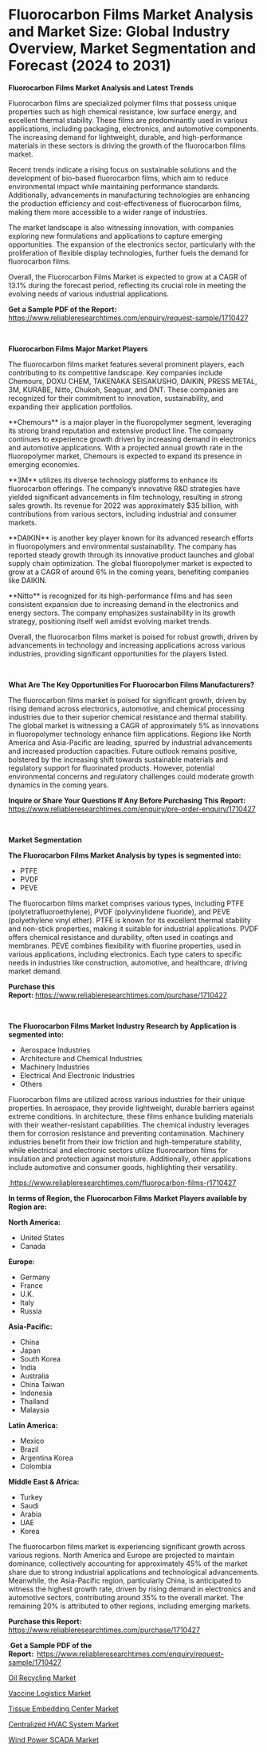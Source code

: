 <p><h1>Fluorocarbon Films Market Analysis and Market Size: Global Industry Overview, Market Segmentation and Forecast (2024 to 2031)</h1></p><p><strong>Fluorocarbon Films Market Analysis and Latest Trends</strong></p>
<p><p>Fluorocarbon films are specialized polymer films that possess unique properties such as high chemical resistance, low surface energy, and excellent thermal stability. These films are predominantly used in various applications, including packaging, electronics, and automotive components. The increasing demand for lightweight, durable, and high-performance materials in these sectors is driving the growth of the fluorocarbon films market.</p><p>Recent trends indicate a rising focus on sustainable solutions and the development of bio-based fluorocarbon films, which aim to reduce environmental impact while maintaining performance standards. Additionally, advancements in manufacturing technologies are enhancing the production efficiency and cost-effectiveness of fluorocarbon films, making them more accessible to a wider range of industries.</p><p>The market landscape is also witnessing innovation, with companies exploring new formulations and applications to capture emerging opportunities. The expansion of the electronics sector, particularly with the proliferation of flexible display technologies, further fuels the demand for fluorocarbon films.</p><p>Overall, the Fluorocarbon Films Market is expected to grow at a CAGR of 13.1% during the forecast period, reflecting its crucial role in meeting the evolving needs of various industrial applications.</p></p>
<p><strong>Get a Sample PDF of the Report:&nbsp;</strong> <a href="https://www.reliableresearchtimes.com/enquiry/request-sample/1710427?utm_campaign=1565&utm_medium=2&utm_source=Github&utm_content=ia&utm_term=22102024&utm_id=fluorocarbon-films">https://www.reliableresearchtimes.com/enquiry/request-sample/1710427</a></p>
<p>&nbsp;</p>
<p><strong>Fluorocarbon Films Major Market Players</strong></p>
<p><p>The fluorocarbon films market features several prominent players, each contributing to its competitive landscape. Key companies include Chemours, DOXU CHEM, TAKENAKA SEISAKUSHO, DAIKIN, PRESS METAL, 3M, KURABE, Nitto, Chukoh, Seaguar, and DNT. These companies are recognized for their commitment to innovation, sustainability, and expanding their application portfolios.</p><p>**Chemours** is a major player in the fluoropolymer segment, leveraging its strong brand reputation and extensive product line. The company continues to experience growth driven by increasing demand in electronics and automotive applications. With a projected annual growth rate in the fluoropolymer market, Chemours is expected to expand its presence in emerging economies.</p><p>**3M** utilizes its diverse technology platforms to enhance its fluorocarbon offerings. The company’s innovative R&D strategies have yielded significant advancements in film technology, resulting in strong sales growth. Its revenue for 2022 was approximately $35 billion, with contributions from various sectors, including industrial and consumer markets.</p><p>**DAIKIN** is another key player known for its advanced research efforts in fluoropolymers and environmental sustainability. The company has reported steady growth through its innovative product launches and global supply chain optimization. The global fluoropolymer market is expected to grow at a CAGR of around 6% in the coming years, benefiting companies like DAIKIN.</p><p>**Nitto** is recognized for its high-performance films and has seen consistent expansion due to increasing demand in the electronics and energy sectors. The company emphasizes sustainability in its growth strategy, positioning itself well amidst evolving market trends.</p><p>Overall, the fluorocarbon films market is poised for robust growth, driven by advancements in technology and increasing applications across various industries, providing significant opportunities for the players listed.</p></p>
<p>&nbsp;</p>
<p><strong>What Are The Key Opportunities For Fluorocarbon Films Manufacturers?</strong></p>
<p><p>The fluorocarbon films market is poised for significant growth, driven by rising demand across electronics, automotive, and chemical processing industries due to their superior chemical resistance and thermal stability. The global market is witnessing a CAGR of approximately 5% as innovations in fluoropolymer technology enhance film applications. Regions like North America and Asia-Pacific are leading, spurred by industrial advancements and increased production capacities. Future outlook remains positive, bolstered by the increasing shift towards sustainable materials and regulatory support for fluorinated products. However, potential environmental concerns and regulatory challenges could moderate growth dynamics in the coming years.</p></p>
<p><strong>Inquire or Share Your Questions If Any Before Purchasing This Report:</strong> <a href="https://www.reliableresearchtimes.com/enquiry/pre-order-enquiry/1710427?utm_campaign=1565&utm_medium=2&utm_source=Github&utm_content=ia&utm_term=22102024&utm_id=fluorocarbon-films">https://www.reliableresearchtimes.com/enquiry/pre-order-enquiry/1710427</a></p>
<p>&nbsp;</p>
<p><strong>Market Segmentation</strong></p>
<p><strong>The Fluorocarbon Films Market Analysis by types is segmented into:</strong></p>
<p><ul><li>PTFE</li><li>PVDF</li><li>PEVE</li></ul></p>
<p><p>The fluorocarbon films market comprises various types, including PTFE (polytetrafluoroethylene), PVDF (polyvinylidene fluoride), and PEVE (polyethylene vinyl ether). PTFE is known for its excellent thermal stability and non-stick properties, making it suitable for industrial applications. PVDF offers chemical resistance and durability, often used in coatings and membranes. PEVE combines flexibility with fluorine properties, used in various applications, including electronics. Each type caters to specific needs in industries like construction, automotive, and healthcare, driving market demand.</p></p>
<p><strong>Purchase this Report:&nbsp;</strong><a href="https://www.reliableresearchtimes.com/purchase/1710427?utm_campaign=1565&utm_medium=2&utm_source=Github&utm_content=ia&utm_term=22102024&utm_id=fluorocarbon-films">https://www.reliableresearchtimes.com/purchase/1710427</a></p>
<p>&nbsp;</p>
<p><strong>The Fluorocarbon Films Market Industry Research by Application is segmented into:</strong></p>
<p><ul><li>Aerospace Industries</li><li>Architecture and Chemical Industries</li><li>Machinery Industries</li><li>Electrical And Electronic Industries</li><li>Others</li></ul></p>
<p><p>Fluorocarbon films are utilized across various industries for their unique properties. In aerospace, they provide lightweight, durable barriers against extreme conditions. In architecture, these films enhance building materials with their weather-resistant capabilities. The chemical industry leverages them for corrosion resistance and preventing contamination. Machinery industries benefit from their low friction and high-temperature stability, while electrical and electronic sectors utilize fluorocarbon films for insulation and protection against moisture. Additionally, other applications include automotive and consumer goods, highlighting their versatility.</p></p>
<p><a href="https://www.reliableresearchtimes.com/fluorocarbon-films-r1710427?utm_campaign=1565&utm_medium=2&utm_source=Github&utm_content=ia&utm_term=22102024&utm_id=fluorocarbon-films">&nbsp;https://www.reliableresearchtimes.com/fluorocarbon-films-r1710427</a></p>
<p><strong>In terms of Region, the Fluorocarbon Films Market Players available by Region are:</strong></p>
<p>
    <p> <strong> North America: </strong>
        <ul>
            <li>United States</li>
            <li>Canada</li>
        </ul>
        </p> 
    <p> <strong> Europe: </strong>
        <ul>
            <li>Germany</li>
            <li>France</li>
            <li>U.K.</li>
            <li>Italy</li>
            <li>Russia</li>
        </ul>
        </p> 
    <p> <strong> Asia-Pacific: </strong>
        <ul>
            <li>China</li>
            <li>Japan</li>
            <li>South Korea</li>
            <li>India</li>
            <li>Australia</li>
            <li>China Taiwan</li>
            <li>Indonesia</li>
            <li>Thailand</li>
            <li>Malaysia</li>
        </ul>
        </p> 
    <p> <strong> Latin America: </strong>
        <ul>
            <li>Mexico</li>
            <li>Brazil</li>
            <li>Argentina Korea</li>
            <li>Colombia</li>
        </ul>
        </p> 
    <p> <strong> Middle East & Africa: </strong>
        <ul>
            <li>Turkey</li>
            <li>Saudi</li>
            <li>Arabia</li>
            <li>UAE</li>
            <li>Korea</li>
        </ul>
    </p>
    </p>
<p><p>The fluorocarbon films market is experiencing significant growth across various regions. North America and Europe are projected to maintain dominance, collectively accounting for approximately 45% of the market share due to strong industrial applications and technological advancements. Meanwhile, the Asia-Pacific region, particularly China, is anticipated to witness the highest growth rate, driven by rising demand in electronics and automotive sectors, contributing around 35% to the overall market. The remaining 20% is attributed to other regions, including emerging markets.</p></p>
<p><strong>Purchase this Report: </strong><a href="https://www.reliableresearchtimes.com/purchase/1710427?utm_campaign=1565&utm_medium=2&utm_source=Github&utm_content=ia&utm_term=22102024&utm_id=fluorocarbon-films">https://www.reliableresearchtimes.com/purchase/1710427</a></p>
<p>&nbsp;<strong>Get a Sample PDF of the Report:&nbsp;&nbsp;</strong><a href="https://www.reliableresearchtimes.com/enquiry/request-sample/1710427?utm_campaign=1565&utm_medium=2&utm_source=Github&utm_content=ia&utm_term=22102024&utm_id=fluorocarbon-films">https://www.reliableresearchtimes.com/enquiry/request-sample/1710427</a></p>
<p><strong></strong></p>
<p><p><a href="https://www.linkedin.com/pulse/future-innovation-global-oil-recycling-market-growth-opportunities-rxfvc?utm_campaign=1565&utm_medium=2&utm_source=Github&utm_content=ia&utm_term=22102024&utm_id=fluorocarbon-films">Oil Recycling Market</a></p><p><a href="https://www.linkedin.com/pulse/vaccine-logistics-market-investigation-industry-evolution-forecast-qyicc?utm_campaign=1565&utm_medium=2&utm_source=Github&utm_content=ia&utm_term=22102024&utm_id=fluorocarbon-films">Vaccine Logistics Market</a></p><p><a href="https://www.linkedin.com/pulse/tissue-embedding-center-industry-forecast-market-shifts-strategic-bntme?utm_campaign=1565&utm_medium=2&utm_source=Github&utm_content=ia&utm_term=22102024&utm_id=fluorocarbon-films">Tissue Embedding Center Market</a></p><p><a href="https://www.linkedin.com/pulse/centralized-hvac-system-market-research-report-exploring-size-hhl0e?utm_campaign=1565&utm_medium=2&utm_source=Github&utm_content=ia&utm_term=22102024&utm_id=fluorocarbon-films">Centralized HVAC System Market</a></p><p><a href="https://www.linkedin.com/pulse/wind-power-scada-market-navigating-challenges-unlocking-tutfc?utm_campaign=1565&utm_medium=2&utm_source=Github&utm_content=ia&utm_term=22102024&utm_id=fluorocarbon-films">Wind Power SCADA Market</a></p></p>